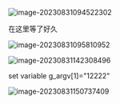 ![image-20230831094522302](https://gitee.com/aiiw/images/raw/master/img/image-20230831094522302.png)

在这里等了好久

![image-20230831095810952](https://gitee.com/aiiw/images/raw/master/img/image-20230831095810952.png)

![image-20230831142308496](https://gitee.com/aiiw/images/raw/master/img/image-20230831142308496.png)





set variable g_argv[1]="12222"

![image-20230831150737409](https://gitee.com/aiiw/images/raw/master/img/image-20230831150737409.png)
